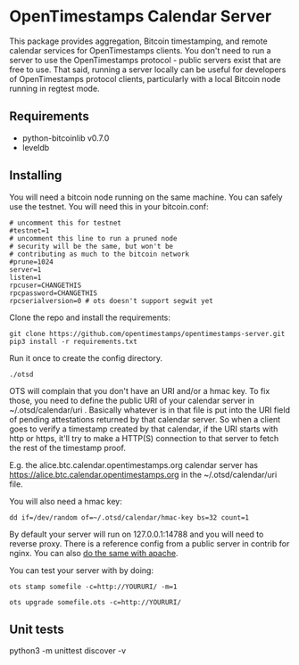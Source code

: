 # OpenTimestamps Calendar Server

This package provides aggregation, Bitcoin timestamping, and remote calendar
services for OpenTimestamps clients. You don't need to run a server to use the
OpenTimestamps protocol - public servers exist that are free to use. That said,
running a server locally can be useful for developers of OpenTimestamps
protocol clients, particularly with a local Bitcoin node running in regtest
mode.


## Requirements

* python-bitcoinlib v0.7.0
* leveldb


## Installing

You will need a bitcoin node running on the same machine. You can safely use 
the testnet. You will need this in your bitcoin.conf:
```
# uncomment this for testnet
#testnet=1 
# uncomment this line to run a pruned node
# security will be the same, but won't be
# contributing as much to the bitcoin network
#prune=1024 
server=1
listen=1
rpcuser=CHANGETHIS
rpcpassword=CHANGETHIS
rpcserialversion=0 # ots doesn't support segwit yet
```

Clone the repo and install the requirements:

```
git clone https://github.com/opentimestamps/opentimestamps-server.git
pip3 install -r requirements.txt
```

Run it once to create the config directory.
```
./otsd
```

OTS will complain that you don't have an URI and/or a hmac key. To fix those, you need to define the public URI of your calendar server in ~/.otsd/calendar/uri .
Basically whatever is in that file is put into the URI field of pending attestations returned by that calendar server. So when a client goes to verify a timestamp created by that calendar, if the URI starts with http or https, it'll try to make a HTTP(S) connection to that server to fetch the rest of the timestamp proof.

E.g. the alice.btc.calendar.opentimestamps.org calendar server has https://alice.btc.calendar.opentimestamps.org in the ~/.otsd/calendar/uri file.

You will also need a hmac key:
``` 
dd if=/dev/random of=~/.otsd/calendar/hmac-key bs=32 count=1
```

By default your server will run on 127.0.0.1:14788 and you will need to reverse proxy. There is a reference config from 
a public server in contrib for nginx. You can also [do the same with apache](https://www.digitalocean.com/community/tutorials/how-to-use-apache-as-a-reverse-proxy-with-mod_proxy-on-ubuntu-16-04).

You can test your server with by doing:

```
ots stamp somefile -c=http://YOURURI/ -m=1

ots upgrade somefile.ots -c=http://YOURURI/
```

## Unit tests

python3 -m unittest discover -v
